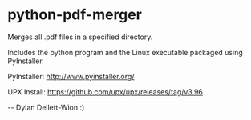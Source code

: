 # python-pdf-merger

Merges all .pdf files in a specified directory.

Includes the python program and the Linux executable packaged using PyInstaller.


PyInstaller: http://www.pyinstaller.org/ 

UPX Install: https://github.com/upx/upx/releases/tag/v3.96

-- Dylan Dellett-Wion :)